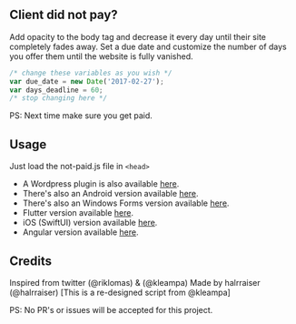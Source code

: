 ## Client did not pay?


Add opacity to the body tag and decrease it every day until their site completely fades away. Set a due date and customize the number of days you offer them until the website is fully vanished. 


```javascript
/* change these variables as you wish */
var due_date = new Date('2017-02-27');
var days_deadline = 60;
/* stop changing here */
```

PS: Next time make sure you get paid.

## Usage
Just load the not-paid.js file in ```<head>```

- A Wordpress plugin is also available [here](https://github.com/SurfEdge/not-paid-wp).
- There's also an Android version available [here](https://github.com/theapache64/faded).
- There's also an Windows Forms version available [here](https://github.com/g-otn/winforms-not-paid).
- Flutter version available [here](https://github.com/krishnakumarcn/faded).
- iOS (SwiftUI) version available [here](https://github.com/vfrascello/not-paid-ios/).
- Angular version available [here](https://github.com/CleitonJB/not-paid).

## Credits

Inspired from twitter (@riklomas) & (@kleampa)
Made by halrraiser (@halrraiser) [This is a re-designed script from @kleampa]

PS: No PR's or issues will be accepted for this project. 
                                                

